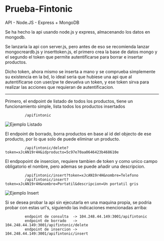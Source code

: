 # Prueba-Fintonic
API - Node.JS - Express + MongoDB

Se ha hecho la api usando node.js y express, almacenando los datos en mongodb.

Se lanzaria la api con server.js, pero antes de eso se recomienda lanzar mongocreardb.js y inserttoken.js, el primero crea la base de datos mongo y el segundo el token que permite autentificarse para borrar e insertar productos.

Dicho token, ahora mismo se inserta a mano y se comprueba simplemente su existencia en la bd, lo ideal seria que hubiese una api que al autentificarse con user/pw te devuelva un token, y ese token sirva para realizar las acciones que requieran de autentificacion.
___
Primero, el endpoint de listado de todos los productos, tiene un funcionamiento simple, lista todos los productos insertados

             /apifintonic

![Ejemplo Listado](https://i.imgur.com/5u7AtmV.png)

El endpoint de borrado, borra productos en base al id del objecto de ese producto, por lo que solo de puede eliminar un producto.

             /apifintonic/delete?token=xJcAN19r4H&idproducto=5c97e70aa0646423b468610e

El endpopoint de insercion, requiere tambien de token y como unico campo obligatorio el nombre, pero ademas se puede añadir una descripcion.

             /apifintonic/insert?token=xJcAN19r4H&nombre=Telefono
             /apifintonic/insert?token=xJcAN19r4H&nombre=Portatil&descripcion=Un portatil gris 
             
![Ejemplo Insert](https://i.imgur.com/arT79kl.png)


Si se desea probar la api sin ejecutarla en una maquina propia, se podria probar con estas url's, siguiendo las indicaciones mencionadas arriba:

             endpoint de consulta  -> 104.248.44.149:3001/apifintonic
             endpoint de borrado   -> 104.248.44.149:3001/apifintonic/delete
             endpoint de insercion -> 104.248.44.149:3001/apifintonic/insert
  
 
